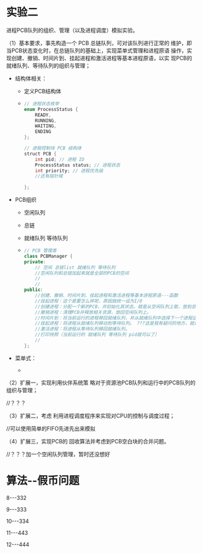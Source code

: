 # 实验二

进程PCB队列的组织、管理（以及进程调度）模拟实验。

（1）基本要求，事先构造一个 PCB 总链队列，可对该队列进行正常的 维护，即当PCB状态变化时，在总链队列的基础上，实现菜单式管理和进程原语 操作，实现创建、撤销、时间片到、挂起进程和激活进程等基本进程原语，以实 现PCB的就绪队列、等待队列的组织与管理；

- 结构体相关：

  - 定义PCB结构体

  - ```JAVA
    // 进程状态枚举
    enum ProcessStatus {
        READY,
        RUNNING,
        WAITING,
        ENDING
    };
    
    // 进程控制块 PCB 结构体
    struct PCB {
        int pid; // 进程 ID
        ProcessStatus status; // 进程状态
        int priority; // 进程优先级
        //还有指针域
        
    };
    ```

- PCB组织

  - 空闲队列

  - 总链

  - 就绪队列 等待队列

  - ```java
    // PCB 管理类
    class PCBManager {
    private:
        // 空闲 总链list 就绪队列 等待队列
        //空闲队列和总链加起来就是全部的PCB的空间
        //
    	//
    public:
        //创建、撤销、时间片到、挂起进程和激活进程等基本进程原语---函数
        //挂起进程：这个是要怎么样呢，原因就统一设为I/O
        //创建进程：分配一个新的PCB，并初始化其状态。就是从空闲队列上取，放到总链上
    	//撤销进程：清理PCB并释放相关资源，放回空闲队列上。
    	//时间片到：将当前运行的进程移回就绪队列，并从就绪队列中选择下一个进程运行（FIFO）。
    	//挂起进程：将进程从就绪队列移动到等待队列。 ???这是我有疑问的地方，就是怎么表示运行的状态，怎么触发挂起
    	//激活进程：将进程从等待队列移回就绪队列。
        //打印快照（当前运行的 就绪队列 等待队列 pid就可以了）
        //
    };
    
    ```

- 菜单式：

  - 

（2）扩展一，实现利用伙伴系统策 略对于资源池PCB队列和运行中的PCB队列的组织与管理；

//？？？           

（3）扩展二，考虑 利用进程调度程序来实现对CPU的控制与调度过程；

//可以使用简单的FIFO先进先出来模拟

（4）扩展三，实现PCB的 回收算法并考虑到PCB空白块的合并问题。

//？？？加一个空闲队列管理，暂时还没想好

# 算法--假币问题

8---332

9---333

10---334

11---443

12---444